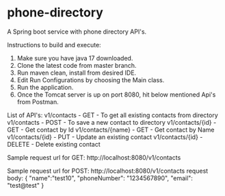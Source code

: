 # phone-directory
A Spring boot service with phone directory API's.

Instructions to build and execute:
1. Make sure you have java 17 downloaded.
2. Clone the latest code from master branch.
3. Run maven clean, install from desired IDE.
4. Edit Run Configurations by choosing the Main class.
5. Run the application.
6. Once the Tomcat server is up on port 8080, hit below mentioned Api's from Postman.

List of API's:
v1/contacts - GET - To get all existing contacts from directory
v1/contacts - POST - To save a new contact to directory
v1/contacts/{id} - GET - Get contact by Id
v1/contacts/{name} - GET - Get contact by Name
v1/contacts/{id} - PUT - Update an existing contact
v1/contacts/{id} - DELETE - Delete existing contact

Sample request url for GET: http://localhost:8080/v1/contacts

Sample request url for POST: http://localhost:8080/v1/contacts
request body: 
{
    "name":"test10",
    "phoneNumber": "1234567890",
    "email": "test@test"
}


